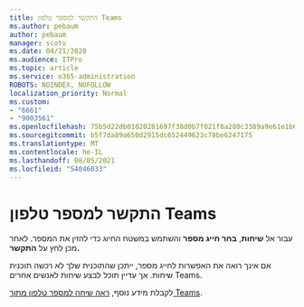 ```yaml
---
title: התקשר למספר טלפון Teams
ms.author: pebaum
author: pebaum
manager: scotv
ms.date: 04/21/2020
ms.audience: ITPro
ms.topic: article
ms.service: o365-administration
ROBOTS: NOINDEX, NOFOLLOW
localization_priority: Normal
ms.custom:
- "6661"
- "9003561"
ms.openlocfilehash: 75b5d22db01020281697f38d0b7f021f8a280c3389a9e61e1b69d9b002cb8d6e
ms.sourcegitcommit: b5f7da89a650d2915dc652449623c78be6247175
ms.translationtype: MT
ms.contentlocale: he-IL
ms.lasthandoff: 08/05/2021
ms.locfileid: "54046033"
---
```

# <a name="call-a-phone-number-in-teams"></a>התקשר למספר טלפון Teams

עבור אל  **שיחות**,  **בחר חייג מספר** והשתמש במשטח החיוג כדי להזין את המספר. לאחר מכן לחץ על **התקשר.**

אם אינך רואה את האפשרות לחייג מספר, ייתכן שהתוכנית שלך לא רכשה תוכנית שיחות. אך עדיין תוכל לבצע שיחות לאנשים אחרים Teams.  

לקבלת מידע נוסף, [ראה שיחה למספר טלפון מתוך Teams](https://support.microsoft.com/office/20d24ace-2851-4c29-8441-30dd2a5cf078).
